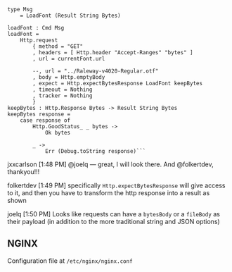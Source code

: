 ```
type Msg
    = LoadFont (Result String Bytes)

loadFont : Cmd Msg
loadFont =
    Http.request
        { method = "GET"
        , headers = [ Http.header "Accept-Ranges" "bytes" ]
        , url = currentFont.url

        --, url = "../Raleway-v4020-Regular.otf"
        , body = Http.emptyBody
        , expect = Http.expectBytesResponse LoadFont keepBytes
        , timeout = Nothing
        , tracker = Nothing
        }
keepBytes : Http.Response Bytes -> Result String Bytes
keepBytes response =
    case response of
        Http.GoodStatus_ _ bytes ->
            Ok bytes

        _ ->
            Err (Debug.toString response)```
```

jxxcarlson [1:48 PM]
@joelq — great, I will look there.  And @folkertdev, thankyou!!!

folkertdev [1:49 PM]
specifically `Http.expectBytesResponse` will give access to it, and then you have to transform the http response into a result as shown

joelq [1:50 PM]
Looks like requests can have a `bytesBody` or a `fileBody` as their payload (in addition to the more traditional string and JSON options)

## NGINX

Configuration file at `/etc/nginx/nginx.conf`